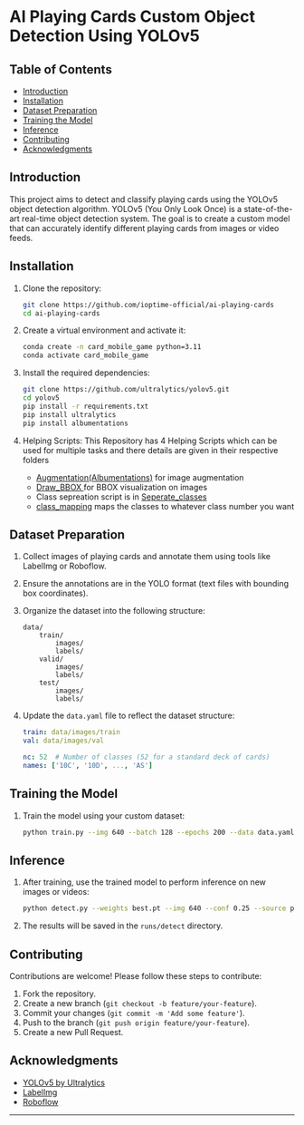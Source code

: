 # AI Playing Cards Custom Object Detection Using YOLOv5

## Table of Contents

- [Introduction](#introduction)
- [Installation](#installation)
- [Dataset Preparation](#dataset-preparation)
- [Training the Model](#training-the-model)
- [Inference](#inference)
- [Contributing](#contributing)
- [Acknowledgments](#acknowledgments)

## Introduction

This project aims to detect and classify playing cards using the YOLOv5 object detection algorithm. YOLOv5 (You Only Look Once) is a state-of-the-art real-time object detection system. The goal is to create a custom model that can accurately identify different playing cards from images or video feeds.

## Installation

1. Clone the repository:
    ```bash
    git clone https://github.com/ioptime-official/ai-playing-cards
    cd ai-playing-cards
    ```

2. Create a virtual environment and activate it:
    ```bash
    conda create -n card_mobile_game python=3.11
    conda activate card_mobile_game
    ```

3. Install the required dependencies:
    ```bash
    git clone https://github.com/ultralytics/yolov5.git
    cd yolov5
    pip install -r requirements.txt
    pip install ultralytics
    pip install albumentations
    ```
4. Helping Scripts:
    This Repository has 4 Helping Scripts which can be used for multiple tasks and there details are given in their respective folders
    - [Augmentation(Albumentations)](https://github.com/ioptime-official/ai-playing-cards/tree/main/Augmentation(Albumentation)) for image augmentation
    - [Draw_BBOX ](https://github.com/ioptime-official/ai-playing-cards/tree/main/Augmentation(Albumentation)](https://github.com/ioptime-official/ai-playing-cards/tree/main/Draw_BBOX))for BBOX visualization on images
    - Class sepreation script is in [Seperate_classes](https://github.com/ioptime-official/ai-playing-cards/tree/main/Seperate_classes)
    - [class_mapping](https://github.com/ioptime-official/ai-playing-cards/tree/main/class_mapping) maps the classes to whatever class number you want
## Dataset Preparation

1. Collect images of playing cards and annotate them using tools like LabelImg or Roboflow.
2. Ensure the annotations are in the YOLO format (text files with bounding box coordinates).
3. Organize the dataset into the following structure:
    ```
    data/
        train/
            images/
            labels/
        valid/
            images/
            labels/
        test/
            images/
            labels/
    ```

4. Update the `data.yaml` file to reflect the dataset structure:
    ```yaml
    train: data/images/train
    val: data/images/val

    nc: 52  # Number of classes (52 for a standard deck of cards)
    names: ['10C', '10D', ..., 'AS']
    ```

## Training the Model

1. Train the model using your custom dataset:
    ```bash
    python train.py --img 640 --batch 128 --epochs 200 --data data.yaml --weights yolov5s.pt
    ```

## Inference

1. After training, use the trained model to perform inference on new images or videos:
    ```bash
    python detect.py --weights best.pt --img 640 --conf 0.25 --source path/to/your/image_or_video
    ```

2. The results will be saved in the `runs/detect` directory.


## Contributing

Contributions are welcome! Please follow these steps to contribute:

1. Fork the repository.
2. Create a new branch (`git checkout -b feature/your-feature`).
3. Commit your changes (`git commit -m 'Add some feature'`).
4. Push to the branch (`git push origin feature/your-feature`).
5. Create a new Pull Request.


## Acknowledgments

- [YOLOv5 by Ultralytics](https://github.com/ultralytics/yolov5)
- [LabelImg](https://github.com/tzutalin/labelImg)
- [Roboflow](https://roboflow.com)

---
